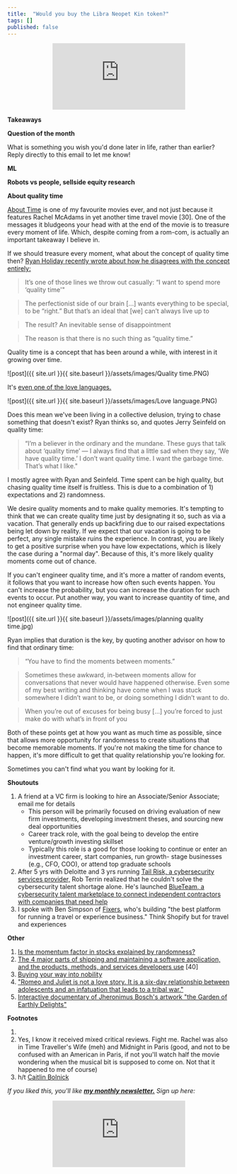 ```yaml
---
title:  "Would you buy the Libra Neopet Kin token?"  
tags: []
published: false
---
```


<style>
      .iframe-container {
        overflow: hidden;        
        padding-top: 50%; <!-- Calculated from the aspect ration of the content (in case of 16:9 it is 9/16= 0.5625) -->
        position: relative;
      }
      .iframe-container iframe { 
         border: 0;
         height: 100%; <!-- Finally, width and height are set to 100% so the iframe takes up 100% of the containers space. -->
         left: 0;
         position: absolute;
         top: 0;
         width: 100%;
         display: block;
         margin: 0 auto; <!-- center image -->
      }
      <!-- 4x3 Aspect Ratio -->
      .iframe-container-4x3 {
        padding-top: 75%;
      }
</style> 

<div class="iframe-container-4x3">
  <p align="center"><iframe src="https://avoidboringpeople.substack.com/embed" frameborder="0" scrolling="no"> </iframe></p>
</div>

**Takeaways**

**Question of the month**

What is something you wish you'd done later in life, rather than earlier? Reply directly to this email to let me know!

**ML**

**Robots vs people, sellside equity research**

**About quality time**

[About Time](https://en.wikipedia.org/wiki/About_Time_(2013_film) "About") is one of my favourite movies ever, and not just because it features Rachel McAdams in yet another time travel movie \[30\]. One of the messages it bludgeons your head with at the end of the movie is to treasure every moment of life. Which, despite coming from a rom-com, is actually an important takeaway I believe in.

If we should treasure every moment, what about the concept of quality time then? [Ryan Holiday recently wrote about how he disagrees with the concept entirely:](https://forge.medium.com/theres-no-such-thing-as-quality-time-58db618c099d "Ryan")

> It’s one of those lines we throw out casually: “I want to spend more ‘quality time'"

> The perfectionist side of our brain \[...\] wants everything to be special, to be “right.” But that’s an ideal that \[we\] can’t always live up to

> The result? An inevitable sense of disappointment

> The reason is that there is no such thing as “quality time.”

Quality time is a concept that has been around a while, with interest in it growing over time.

![post]({{ site.url }}{{ site.baseurl }}/assets/images/Quality time.PNG)

It's [even one of the love languages.](https://www.5lovelanguages.com/ "love") 

![post]({{ site.url }}{{ site.baseurl }}/assets/images/Love language.PNG)

Does this mean we've been living in a collective delusion, trying to chase something that doesn't exist? Ryan thinks so, and quotes Jerry Seinfeld on quality time:

> “I’m a believer in the ordinary and the mundane. These guys that talk about ‘quality time’ — I always find that a little sad when they say, ‘We have quality time.’ I don’t want quality time. I want the garbage time. That’s what I like."

I mostly agree with Ryan and Seinfeld. Time spent can be high quality, but chasing quality time itself is fruitless. This is due to a combination of 1) expectations and 2) randomness.

We desire quality moments and to make quality memories. It's tempting to think that we can create quality time just by designating it so, such as via a vacation. That generally ends up backfiring due to our raised expectations being let down by reality. If we expect that our vacation is going to be perfect, any single mistake ruins the experience. In contrast, you are likely to get a positive surprise when you have low expectations, which is likely the case during a "normal day". Because of this, it's more likely quality moments come out of chance.

If you can't engineer quality time, and it's more a matter of random events, it follows that you want to increase how often such events happen. You can't increase the probability, but you can increase the duration for such events to occur. Put another way, you want to increase quantity of time, and not engineer quality time.

![post]({{ site.url }}{{ site.baseurl }}/assets/images/planning quality time.jpg)

Ryan implies that duration is the key, by quoting another advisor on how to find that ordinary time:

> “You have to find the moments between moments.”

> Sometimes these awkward, in-between moments allow for conversations that never would have happened otherwise. Even some of my best writing and thinking have come when I was stuck somewhere I didn’t want to be, or doing something I didn’t want to do.

> When you’re out of excuses for being busy \[...\] you’re forced to just make do with what’s in front of you

Both of these points get at how you want as much time as possible, since that allows more opportunity for randomness to create situations that become memorable moments. If you're not making the time for chance to happen, it's more difficult to get that quality relationship you're looking for. 

Sometimes you can't find what you want by looking for it. 

**Shoutouts**

1. A friend at a VC firm is looking to hire an Associate/Senior Associate; email me for details
    - This person will be primarily focused on driving evaluation of new firm investments, developing investment theses, and sourcing new deal opportunities 
    - Career track role, with the goal being to develop the entire venture/growth investing skillset
    - Typically this role is a good for those looking to continue or enter an investment career, start companies, run growth-
stage businesses (e.g., CFO, COO), or attend top graduate schools 
2. After 5 yrs with Deloitte and 3 yrs running [Tail Risk, a cybersecurity services provider,](http://www.tailrisk.com/ "Tail") Rob Terrin realized that he couldn't solve the cybersecurity talent shortage alone. He's launched [BlueTeam, a cybersecurity talent marketplace to connect independent contractors with companies that need help](https://getblueteam.com/ "Blue") 
3. I spoke with Ben Simpson of [Fixers](https://studio.fixersworld.com/ "Studio"), who's building "the best platform for running a travel or experience business." Think Shopify but for travel and experiences

**Other**

1. [Is the momentum factor in stocks explained by randomness?](https://breakingthemarket.com/randomness-in-momentum-everywhere/ "Random")
2. [The 4 major parts of shipping and maintaining a software application, and the products, methods, and services developers use](https://technically.dev/posts/what-your-developers-are-using.html "dev") \[40\]
3. [Buying your way into nobility](https://www.bloomberg.com/news/articles/2020-02-02/even-if-you-weren-t-born-into-nobility-you-can-buy-your-way-in "Nobility")
4. ["Romeo and Juliet is not a love story. It is a six-day relationship between adolescents and an infatuation that leads to a tribal war."](https://aeon.co/essays/how-emotionally-focused-couple-therapy-can-help-love-last? "EFT")
5. [Interactive documentary of Jheronimus Bosch's artwork "the Garden of Earthly Delights"](https://archief.ntr.nl/tuinderlusten/en.html# "Art")

**Footnotes**

1.
30. Yes, I know it received mixed critical reviews. Fight me. Rachel was also in Time Traveller's Wife (meh) and Midnight in Paris (good, and not to be confused with an American in Paris, if not you'll watch half the movie wondering when the musical bit is supposed to come on. Not that it happened to me of course)
40. h/t [Caitlin Bolnick](https://twitter.com/caitlinbolnick1?lang=en "Caitlin")

*If you liked this, you'll like* ***[my monthly newsletter.](https://avoidboringpeople.substack.com/ "ABP")*** *Sign up here:*

<div class="iframe-container-4x3">
  <p align="center"><iframe src="https://avoidboringpeople.substack.com/embed" frameborder="0" scrolling="no"> </iframe></p>
</div>
